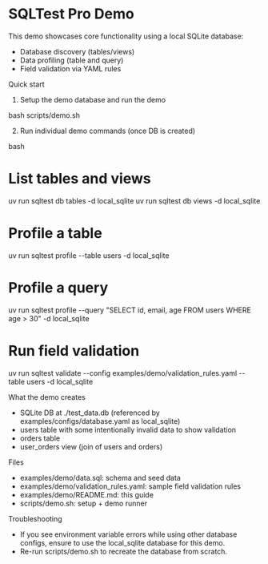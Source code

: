 # SQLTest Pro Demo

This demo showcases core functionality using a local SQLite database:
- Database discovery (tables/views)
- Data profiling (table and query)
- Field validation via YAML rules

Quick start

1) Setup the demo database and run the demo

bash
scripts/demo.sh

2) Run individual demo commands (once DB is created)

bash
# List tables and views
uv run sqltest db tables -d local_sqlite
uv run sqltest db views -d local_sqlite

# Profile a table
uv run sqltest profile --table users -d local_sqlite

# Profile a query
uv run sqltest profile --query "SELECT id, email, age FROM users WHERE age > 30" -d local_sqlite

# Run field validation
uv run sqltest validate --config examples/demo/validation_rules.yaml --table users -d local_sqlite

What the demo creates

- SQLite DB at ./test_data.db (referenced by examples/configs/database.yaml as local_sqlite)
- users table with some intentionally invalid data to show validation
- orders table
- user_orders view (join of users and orders)

Files

- examples/demo/data.sql: schema and seed data
- examples/demo/validation_rules.yaml: sample field validation rules
- examples/demo/README.md: this guide
- scripts/demo.sh: setup + demo runner

Troubleshooting

- If you see environment variable errors while using other database configs, ensure to use the local_sqlite database for this demo.
- Re-run scripts/demo.sh to recreate the database from scratch.

